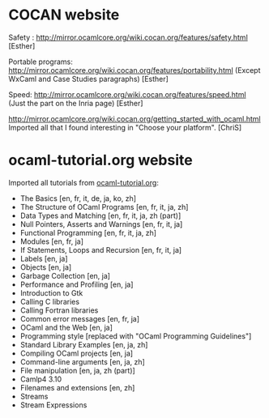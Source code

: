 COCAN website
=============

Safety :
http://mirror.ocamlcore.org/wiki.cocan.org/features/safety.html [Esther]

Portable programs:
http://mirror.ocamlcore.org/wiki.cocan.org/features/portability.html
(Except WxCaml and Case Studies paragraphs) [Esther]

Speed: http://mirror.ocamlcore.org/wiki.cocan.org/features/speed.html
(Just the part on the Inria page) [Esther]

http://mirror.ocamlcore.org/wiki.cocan.org/getting_started_with_ocaml.html
Imported all that I found interesting in "Choose your platform". [ChriS]


ocaml-tutorial.org website
==========================

Imported all tutorials from
[ocaml-tutorial.org](http://mirror.ocamlcore.org/ocaml-tutorial.org/index.html):

* The Basics [en, fr, it, de, ja, ko, zh]
* The Structure of OCaml Programs [en, fr, it, ja, zh]
* Data Types and Matching [en, fr, it, ja, zh (part)]
* Null Pointers, Asserts and Warnings [en, fr, it, ja]
* Functional Programming [en, fr, it, ja, zh]
* Modules [en, fr, ja]
* If Statements, Loops and Recursion [en, fr, it, ja]
* Labels [en, ja]
* Objects [en, ja]
* Garbage Collection [en, ja]
* Performance and Profiling [en, ja]
* Introduction to Gtk
* Calling C libraries
* Calling Fortran libraries
* Common error messages [en, fr, ja]
* OCaml and the Web [en, ja]
* Programming style [replaced with "OCaml Programming Guidelines"]
* Standard Library Examples [en, ja, zh]
* Compiling OCaml projects [en, ja]
* Command-line arguments [en, ja, zh]
* File manipulation [en, ja, zh (part)]
* Camlp4 3.10
* Filenames and extensions [en, zh]
* Streams
* Stream Expressions
